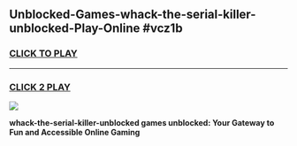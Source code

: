 
## Unblocked-Games-whack-the-serial-killer-unblocked-Play-Online #vcz1b
<h3>
<a href="https://news.freeplayer.one?title=whack-the-serial-killer-unblocked&ref=3">CLICK TO PLAY</a></h3>
<hr>

<h3>
<a href="https://news.freeplayer.one?title=whack-the-serial-killer-unblocked&ref=3">CLICK 2 PLAY</a>
  
</h3>

<a href="https://news.freeplayer.one?title=whack-the-serial-killer-unblocked&ref=3"><img src="https://clearcache.store/games.png"></a>


**whack-the-serial-killer-unblocked games unblocked: Your Gateway to Fun and Accessible Online Gaming**
